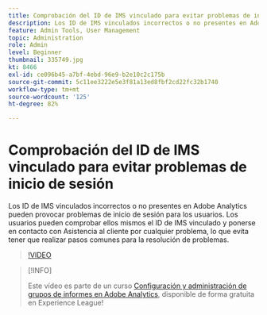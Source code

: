```yaml
---
title: Comprobación del ID de IMS vinculado para evitar problemas de inicio de sesión
description: Los ID de IMS vinculados incorrectos o no presentes en Adobe Analytics pueden provocar problemas de inicio de sesión para los usuarios. Los usuarios pueden comprobar ellos mismos el ID de IMS vinculado y ponerse en contacto con Asistencia al cliente por cualquier problema, lo que evita tener que realizar pasos comunes para la resolución de problemas.
feature: Admin Tools, User Management
topic: Administration
role: Admin
level: Beginner
thumbnail: 335749.jpg
kt: 8466
exl-id: ce096b45-a7bf-4ebd-96e9-b2e10c2c175b
source-git-commit: 5c11ee3222e5e3f81a13ed8fbf2cd22fc32b1740
workflow-type: tm+mt
source-wordcount: '125'
ht-degree: 82%

---
```


# Comprobación del ID de IMS vinculado para evitar problemas de inicio de sesión

Los ID de IMS vinculados incorrectos o no presentes en Adobe Analytics pueden provocar problemas de inicio de sesión para los usuarios. Los usuarios pueden comprobar ellos mismos el ID de IMS vinculado y ponerse en contacto con Asistencia al cliente por cualquier problema, lo que evita tener que realizar pasos comunes para la resolución de problemas.

>[!VIDEO](https://video.tv.adobe.com/v/335749/?quality=12&learn=on)

>[!INFO]
>
> Este vídeo es parte de un curso [Configuración y administración de grupos de informes en Adobe Analytics](https://experienceleague.adobe.com/?recommended=Analytics-A-1-2021.1.administration&amp;lang=es), disponible de forma gratuita en Experience League!